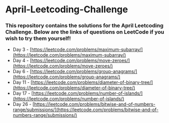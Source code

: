 # April-Leetcoding-Challenge
### This repository contains the solutions for the April Leetcoding Challenge. Below are the links of questions on LeetCode if you wish to try them yourself!

- Day 3  - [https://leetcode.com/problems/maximum-subarray/](https://leetcode.com/problems/maximum-subarray/)
- Day 4  - [https://leetcode.com/problems/move-zeroes/](https://leetcode.com/problems/move-zeroes/)
- Day 6  - [https://leetcode.com/problems/group-anagrams/](https://leetcode.com/problems/group-anagrams/)
- Day 11 - [https://leetcode.com/problems/diameter-of-binary-tree/](https://leetcode.com/problems/diameter-of-binary-tree/)
- Day 17 - [https://leetcode.com/problems/number-of-islands/](https://leetcode.com/problems/number-of-islands/)
- Day 26  - [https://leetcode.com/problems/bitwise-and-of-numbers-range/submissions/](https://leetcode.com/problems/bitwise-and-of-numbers-range/submissions/)
